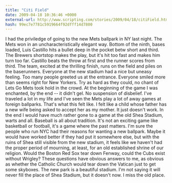 ```yaml
---
title: "Citi Field"
date: 2009-04-18 10:36:46 +0000
external-url: http://www.scripting.com/stories/2009/04/18/citiField.html
hash: 99ec7e7781c5919664f92dfff14d7800
---
```


I had the priviledge of going to the new Mets ballpark in NY last night. The Mets won in an uncharacteristically elegant way. Bottom of the ninth, bases loaded, Luis Castillo hits a bullet deep in the pocket betw short and third. The Brewers shortstop makes the play, but it's hit too fast and makes him turn too far. Castillo beats the throw at first and the runner scores from third. The team, excited at the thrilling finish, runs on the field and piles on the baserunners. 
Everyone at the new stadium had a nice but uneasy feeling. Too many people greeted us at the entrance. Everyone smiled more than seems right for New Yorkers. Try as hard as they could, no chant of Lets Go Mets took hold in the crowd. At the beginning of the game I was enchanted, by the end -- it didn't gel. No suspension of disbelief.
I've traveled a lot in my life and I've seen the Mets play a lot of away games at foreign ballparks. That's what this felt like.
I felt like a child whose father has a new wife being asked to accept her as my mother. It just doesn't work. In the end I would have much rather gone to a game at the old Shea Stadium, warts and all. 
Baseball is all about tradition. It's not an exciting game like basketball or football, it's a game where the past matters. I'm sure the people who run NYC had their reasons for wanting a new ballpark. Maybe it would have worked better if they had put it somewhere else, but with the ruins of Shea still visible from the new stadium, it feels like we haven't had the proper period of mourning, at least, for an old established shrine of our religion. 
Would the Boston Red Sox tear down Fenway, could the Cubs exist without Wrigley? These questions have obvious answers to me, as obvious as whether the Catholic Church would tear down the Vatican just to get some skyboxes.
The new park is a beautiful stadium. I'm not saying it will never fill the place of Shea Stadium, but it doesn't now. I miss the old place.
